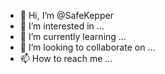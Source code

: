 - 👋 Hi, I’m @SafeKepper
- 👀 I’m interested in ...
- 🌱 I’m currently learning ...
- 💞️ I’m looking to collaborate on ...
- 📫 How to reach me ...

<!---
SafeKepper/SafeKepper is a ✨ special ✨ repository because its `README.md` (this file) appears on your GitHub profile.
You can click the Preview link to take a look at your changes.
--->
